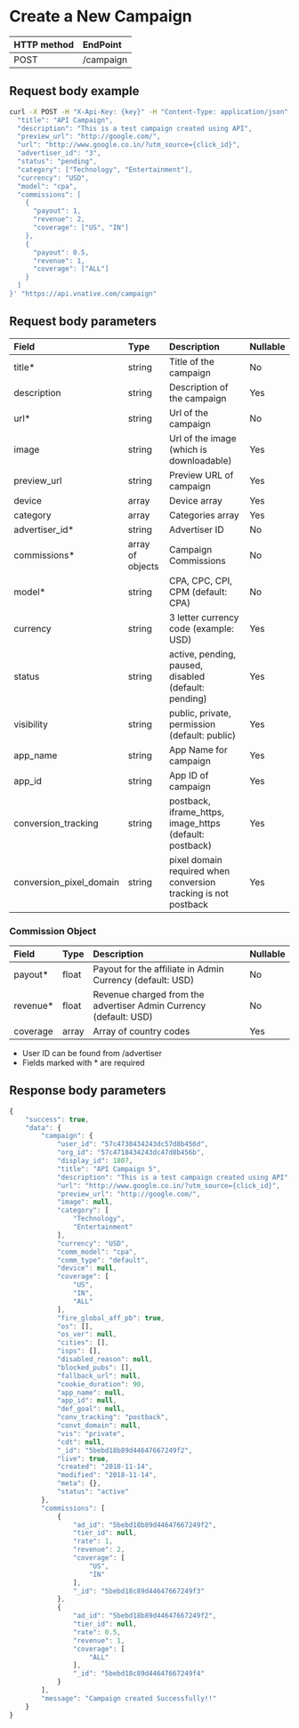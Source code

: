 # Create a New Campaign

| **HTTP method** | **EndPoint** |
| :--- | :--- |
| POST | /campaign |

## **Request body example**

```bash
curl -X POST -H "X-Api-Key: {key}" -H "Content-Type: application/json" -H "Cache-Control: no-cache" -H "Postman-Token: cc5d7610-80aa-8f1b-983d-fc5712fcfb53" -d '{
  "title": "API Campaign",
  "description": "This is a test campaign created using API",
  "preview_url": "http://google.com/",
  "url": "http://www.google.co.in/?utm_source={click_id}",
  "advertiser_id": "3",
  "status": "pending",
  "category": ["Technology", "Entertainment"],
  "currency": "USD",
  "model": "cpa",
  "commissions": [
    {
      "payout": 1,
      "revenue": 2,
      "coverage": ["US", "IN"]
    },
    {
      "payout": 0.5,
      "revenue": 1,
      "coverage": ["ALL"]
    }
  ]
}' "https://api.vnative.com/campaign"
```

## **Request body parameters**

| Field | Type | Description | Nullable |
| :--- | :--- | :--- | :--- |
| title\* | string | Title of the campaign | No |
| description | string | Description of the campaign | Yes |
| url\* | string | Url of the campaign | No |
| image | string | Url of the image \(which is downloadable\) | Yes |
| preview\_url | string | Preview URL of campaign | Yes |
| device | array | Device array | Yes |
| category | array | Categories array | Yes |
| advertiser\_id\* | string | Advertiser ID | No |
| commissions\* | array of objects | Campaign Commissions | No |
| model\* | string | CPA, CPC, CPI, CPM \(default: CPA\) | No |
| currency | string | 3 letter currency code \(example: USD\) | Yes |
| status | string | active, pending, paused, disabled \(default: pending\) | Yes |
| visibility | string | public, private, permission \(default: public\) | Yes |
| app\_name | string | App Name for campaign | Yes |
| app\_id | string | App ID of campaign | Yes |
| conversion\_tracking | string | postback, iframe\_https, image\_https \(default: postback\) | Yes |
| conversion\_pixel\_domain | string | pixel domain required when conversion tracking is not postback | Yes |

### **Commission Object**

| Field | Type | Description | Nullable |
| :--- | :--- | :--- | :--- |
| payout\* | float | Payout for the affiliate in Admin Currency \(default: USD\) | No |
| revenue\* | float | Revenue charged from the advertiser Admin Currency \(default: USD\) | No |
| coverage | array | Array of country codes | Yes |

* User ID can be found from /advertiser
* Fields marked with \* are required

## **Response body parameters**

```javascript
{
    "success": true,
    "data": {
        "campaign": {
            "user_id": "57c4738434243dc57d8b456d",
            "org_id": "57c4718434243dc47d8b456b",
            "display_id": 1807,
            "title": "API Campaign 5",
            "description": "This is a test campaign created using API",
            "url": "http://www.google.co.in/?utm_source={click_id}",
            "preview_url": "http://google.com/",
            "image": null,
            "category": [
                "Technology",
                "Entertainment"
            ],
            "currency": "USD",
            "comm_model": "cpa",
            "comm_type": "default",
            "device": null,
            "coverage": [
                "US",
                "IN",
                "ALL"
            ],
            "fire_global_aff_pb": true,
            "os": [],
            "os_ver": null,
            "cities": [],
            "isps": [],
            "disabled_reason": null,
            "blocked_pubs": [],
            "fallback_url": null,
            "cookie_duration": 90,
            "app_name": null,
            "app_id": null,
            "def_goal": null,
            "conv_tracking": "postback",
            "convt_domain": null,
            "vis": "private",
            "cdt": null,
            "_id": "5bebd18b89d44647667249f2",
            "live": true,
            "created": "2018-11-14",
            "modified": "2018-11-14",
            "meta": {},
            "status": "active"
        },
        "commissions": [
            {
                "ad_id": "5bebd18b89d44647667249f2",
                "tier_id": null,
                "rate": 1,
                "revenue": 2,
                "coverage": [
                    "US",
                    "IN"
                ],
                "_id": "5bebd18c89d44647667249f3"
            },
            {
                "ad_id": "5bebd18b89d44647667249f2",
                "tier_id": null,
                "rate": 0.5,
                "revenue": 1,
                "coverage": [
                    "ALL"
                ],
                "_id": "5bebd18c89d44647667249f4"
            }
        ],
        "message": "Campaign created Successfully!!"
    }
}
```

